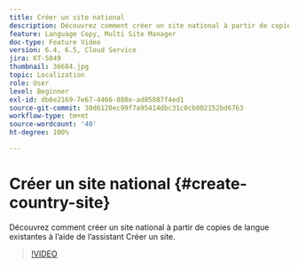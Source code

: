 ```yaml
---
title: Créer un site national
description: Découvrez comment créer un site national à partir de copies de langue existantes à l’aide de l’assistant Créer un site.
feature: Language Copy, Multi Site Manager
doc-type: Feature Video
version: 6.4, 6.5, Cloud Service
jira: KT-5849
thumbnail: 36684.jpg
topic: Localization
role: User
level: Beginner
exl-id: db8e2169-7e67-4466-888e-ad85887f4ed1
source-git-commit: 30d6120ec99f7a95414dbc31c0cb002152bd6763
workflow-type: tm+mt
source-wordcount: '40'
ht-degree: 100%

---
```


# Créer un site national {#create-country-site}

Découvrez comment créer un site national à partir de copies de langue existantes à l’aide de l’assistant Créer un site.

>[!VIDEO](https://video.tv.adobe.com/v/36684?quality=12&learn=on)
